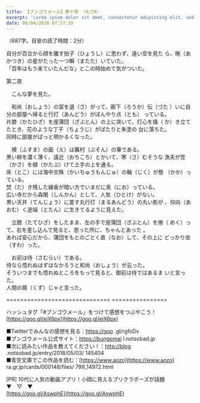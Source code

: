 ```yaml
---
title: 【ブンゴウメール】夢十夜 （4/29）
excerpt: 'Lorem ipsum dolor sit amet, consectetur adipiscing elit, sed do eiusmod tempor incididunt ut labore et dolore magna aliqua. Praesent elementum facilisis leo vel fringilla est ullamcorper eget. At imperdiet dui accumsan sit amet nulla facilisi morbi tempus.'
date: 06/04/2018 07:57:10
---
```


（687字。目安の読了時間：2分）

自分が百合から顔を離す拍子（ひょうし）に思わず、遠い空を見た ら、暁（あかつき）の星がたった一つ瞬（またた）いていた。  
「百年はもう来ていたんだな」とこの時始めて気がついた。

第二夜

  
　こんな夢を見た。

  
　和尚（おしょう）の室を退（さ）がって、廊下（ろうか）伝（づた ）いに自分の部屋へ帰ると行灯（あんどう）がぼんやり点（とも） っている。  
片膝（かたひざ）を座蒲団（ざぶとん）の上に突いて、灯心を掻（ か）き立てたとき、花のような丁子（ちょうじ）がぱたりと朱塗の 台に落ちた。  
同時に部屋がぱっと明かるくなった。

  
　襖（ふすま）の画（え）は蕪村（ぶそん）の筆である。  
黒い柳を濃く薄く、遠近（おちこち）とかいて、寒（さ）むそうな 漁夫が笠（かさ）を傾（かたぶ）けて土手の上を通る。  
床（とこ）には海中文殊（かいちゅうもんじゅ）の軸（じく）が懸 （かか）っている。  
焚（た）き残した線香が暗い方でいまだに臭（にお）っている。  
広い寺だから森閑（しんかん）として、人気（ひとけ）がない。  
黒い天井（てんじょう）に差す丸行灯（まるあんどう）の丸い影が 、仰向（あおむ）く途端（とたん）に生きてるように見えた。

  
　立膝（たてひざ）をしたまま、左の手で座蒲団（ざぶとん）を捲（ めく）って、右を差し込んで見ると、思った所に、ちゃんとあった 。  
あれば安心だから、蒲団をもとのごとく直（なお）して、その上に どっかり坐（すわ）った。

  
　お前は侍（さむらい）である。  
侍なら悟れぬはずはなかろうと和尚（おしょう）が云った。  
そういつまでも悟れぬところをもって見ると、御前は侍ではあるま いと言った。  
人間の屑（くず）じゃと言った。

\============================== ================

ハッシュタグ「#ブンゴウメール」をつけて感想をつぶやこう！ [https://goo.gl/eiX6px](https://goo.gl/eiX6px)

■Twitterでみんなの感想を見る：[https://goo](https://goo) .gl/rgfoDv  
■ブンゴウメール公式サイト：[https://bungomai](https://bungomai) l.notsobad.jp  
■次に読みたい作品を教えてください！：[http://blog](http://blog) .notsobad.jp/entry/2018/05/03/ 145404  
■青空文庫でこの作品を読む：[https://www.aozo](https://www.aozo) ra.gr.jp/cards/000148/files/ 799\_14972.html

\[PR\] 10代に人気の動画アプリ！小顔に見えるプリクラポーズが話題  
▼　▽　▼  
[https://goo.gl/AswphE](https://goo.gl/AswphE)